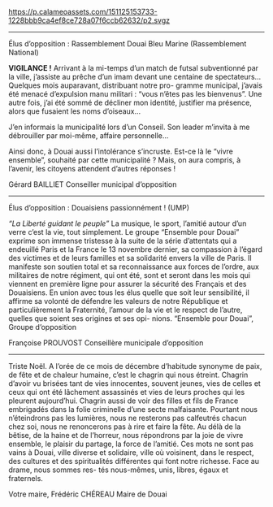 https://p.calameoassets.com/151125153733-1228bbb9ca4ef8ce728a07f6ccb62632/p2.svgz

---

Élus d’opposition : Rassemblement Douai Bleu Marine (Rassemblement National)

**VIGILANCE !**
Arrivant à la mi-temps d’un match de futsal subventionné par la ville, j’assiste au prêche d’un imam devant une centaine de spectateurs…
Quelques mois auparavant, distribuant notre pro-
gramme municipal, j’avais été menacé d’expulsion manu militari : “vous n’êtes pas les bienvenus”. Une autre fois, j’ai été sommé de décliner mon identité, justifier ma présence,  alors que fusaient les noms d’oiseaux…

J’en informais la municipalité lors d’un  Conseil. Son leader m’invita à me débrouiller par moi-même, affaire personnelle…

Ainsi donc, à Douai aussi l’intolérance s’incruste.  Est-ce là le “vivre ensemble”, souhaité par cette municipalité ? Mais, on aura compris, à l’avenir, les citoyens attendent d’autres réponses ! 

Gérard BAILLIET
Conseiller municipal d’opposition

---

Élus d’opposition : Douaisiens passionnément ! (UMP)

*“La Liberté guidant le peuple”*
La musique, le sport, l’amitié autour d’un verre c’est la vie, tout simplement.
Le groupe “Ensemble pour Douai” exprime son immense tristesse à la suite de la série d’attentats qui a endeuillé Paris et la France le 13 novembre dernier, sa compassion à l’égard des victimes et de leurs familles et sa solidarité envers la ville de Paris.
Il manifeste son soutien total et sa reconnaissance aux forces de l’ordre, aux militaires de notre régiment, qui ont été, sont et seront dans les mois qui viennent en première ligne pour assurer la sécurité des Français et des Douaisiens. En union avec tous les élus quelle que soit leur sensibilité, il affirme sa volonté de défendre les valeurs de notre République et particulièrement la Fraternité, l’amour de la vie et le respect de l’autre, quelles que soient ses origines et ses opi-
nions.
“Ensemble pour Douai”,
Groupe d’opposition

Françoise PROUVOST
Conseillère municipale d’opposition

---

Triste Noël. A l’orée de ce mois de décembre d’habitude synonyme de paix, de fête et de chaleur humaine, c’est le chagrin qui nous étreint. Chagrin d’avoir vu brisées tant de vies innocentes, souvent jeunes, vies de celles et ceux qui ont été lâchement assassinés et vies de leurs proches qui les pleurent aujourd’hui. Chagrin aussi de voir des filles et fils de France embrigadés dans la folie criminelle d’une secte malfaisante.
Pourtant nous n’éteindrons pas les lumières, nous ne resterons pas calfeutrés chacun chez soi, nous ne renoncerons pas à rire et faire la fête. Au délà de la bêtise, de la haine et de l’horreur, nous  répondrons par la joie de vivre ensemble, le plaisir du partage, la force de l’amitié.
Ces mots ne sont pas vains à Douai, ville diverse et solidaire, ville où voisinent, dans le respect, des cultures et des spiritualités différentes qui font notre richesse. Face au drame, nous sommes res-
tés nous-mêmes, unis, libres, égaux et fraternels.

Votre maire,
Frédéric CHÉREAU
Maire de Douai
